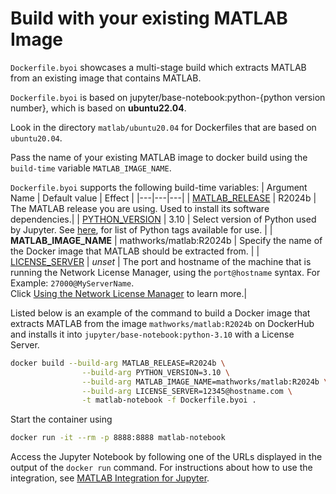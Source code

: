 # Build with your existing MATLAB Image 

`Dockerfile.byoi` showcases a multi-stage build which extracts MATLAB from an existing image that contains MATLAB.

`Dockerfile.byoi` is based on jupyter/base-notebook:python-{python version number}, which is based on **ubuntu22.04**.

Look in the directory `matlab/ubuntu20.04` for Dockerfiles that are based on `ubuntu20.04`.

Pass the name of your existing MATLAB image to docker build using the `build-time` variable `MATLAB_IMAGE_NAME`.

`Dockerfile.byoi` supports the following build-time variables:
| Argument Name | Default value | Effect |
|---|---|---|
| [MATLAB_RELEASE](#build-an-image-for-a-different-release-of-matlab) | R2024b | The MATLAB release you are using. Used to install its software dependencies.|
| [PYTHON_VERSION](#choose-version-of-python) | 3.10 | Select version of Python used by Jupyter. See [here](https://hub.docker.com/r/jupyter/base-notebook/tags?page=1&name=python-), for list of Python tags available for use. |
| **MATLAB_IMAGE_NAME** | mathworks/matlab:R2024b | Specify the name of the Docker image that MATLAB should be extracted from. |
| [LICENSE_SERVER](#build-an-image-with-license-server-information) | *unset* | The port and hostname of the machine that is running the Network License Manager, using the `port@hostname` syntax. For Example: `27000@MyServerName`. </br> Click [Using the Network License Manager](https://github.com/mathworks-ref-arch/matlab-dockerfile#use-the-network-license-manager) to learn more.|

Listed below is an example of the command to build a Docker image that extracts MATLAB from the image `mathworks/matlab:R2024b` on DockerHub and installs it into `jupyter/base-notebook:python-3.10` with a License Server.
```bash
docker build --build-arg MATLAB_RELEASE=R2024b \
                --build-arg PYTHON_VERSION=3.10 \
                --build-arg MATLAB_IMAGE_NAME=mathworks/matlab:R2024b \
                --build-arg LICENSE_SERVER=12345@hostname.com \
                -t matlab-notebook -f Dockerfile.byoi .
```

Start the container using
```bash
docker run -it --rm -p 8888:8888 matlab-notebook
```

Access the Jupyter Notebook by following one of the URLs displayed in the output of the ```docker run``` command.
For instructions about how to use the integration, see [MATLAB Integration for Jupyter](https://github.com/mathworks/jupyter-matlab-proxy).
